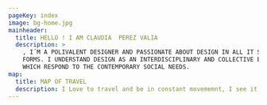 ```yaml
---
pageKey: index
image: bg-home.jpg
mainheader:
  title: HELLO ! I AM CLAUDIA  PEREZ VALIA
  description: >
    , I´M A POLIVALENT DESIGNER AND PASSIONATE ABOUT DESIGN IN ALL IT SHAPES AND
    FORMS. I UNDERSTAND DESIGN AS AN INTERDISCIPLINARY AND COLLECTIVE EFFORT,
    WHICH RESPOND TO THE CONTEMPORARY SOCIAL NEEDS.
map:
  title: MAP OF TRAVEL
  description: I Love to travel and be in constant movememnt, I see it as a way of nourish myself with other cultures and ways of life. My experiences are used in the future in my designs.
---
```

